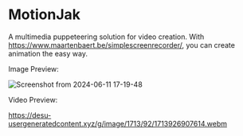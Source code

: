 # MotionJak

A multimedia puppeteering solution for video creation. With https://www.maartenbaert.be/simplescreenrecorder/, you can create animation the easy way.

Image Preview:

![Screenshot from 2024-06-11 17-19-48](https://github.com/sky-cake/motionjak/assets/141000083/951b28b5-2d20-4bef-a6c5-ab6c3d0fa943)

Video Preview:

https://desu-usergeneratedcontent.xyz/g/image/1713/92/1713926907614.webm
